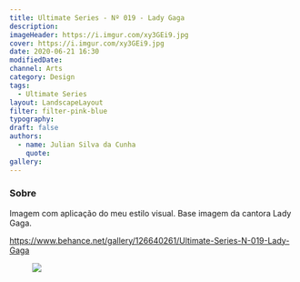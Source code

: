 ```yaml
---
title: Ultimate Series - Nº 019 - Lady Gaga
description:
imageHeader: https://i.imgur.com/xy3GEi9.jpg
cover: https://i.imgur.com/xy3GEi9.jpg
date: 2020-06-21 16:30
modifiedDate:
channel: Arts
category: Design
tags:
  - Ultimate Series
layout: LandscapeLayout
filter: filter-pink-blue
typography:
draft: false
authors:
  - name: Julian Silva da Cunha
    quote:
gallery:
---
```


### Sobre

Imagem com aplicação do meu estilo visual. Base imagem da cantora Lady Gaga.

https://www.behance.net/gallery/126640261/Ultimate-Series-N-019-Lady-Gaga

<figure>
<img src="https://i.imgur.com/xy3GEi9.jpg" className="max-w-none mx-auto block"/>
</figure>
